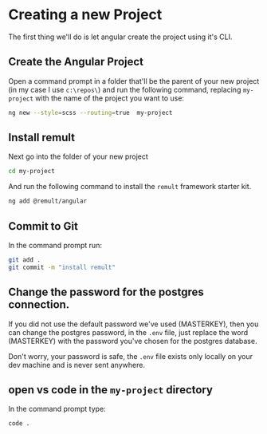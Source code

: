 # Creating a new Project

The first thing we'll do is let angular create the project using it's CLI.

## Create the Angular Project
Open a command prompt in a folder that'll be the parent of your new project (in my case I use `c:\repos\`) and run the following command, replacing `my-project` with the name of the project you want to use:
```sh
ng new --style=scss --routing=true  my-project
```

## Install remult
Next go into the folder of your new project
```sh
cd my-project
```

And run the following command to install the `remult` framework starter kit. 
```sh
ng add @remult/angular
```

## Commit to Git
In the command prompt run:
```sh
git add .
git commit -m "install remult"
```

## Change the password for the postgres connection.
If you did not use the default password we've used (MASTERKEY), then you can change the postgres password, in the `.env` file,
just replace the word (MASTERKEY) with the password you've chosen for the postgres database.

Don't worry, your password is safe, the `.env` file exists only locally on your dev machine and is never sent anywhere.

## open vs code in the `my-project` directory
In the command prompt type:
```
code .
```